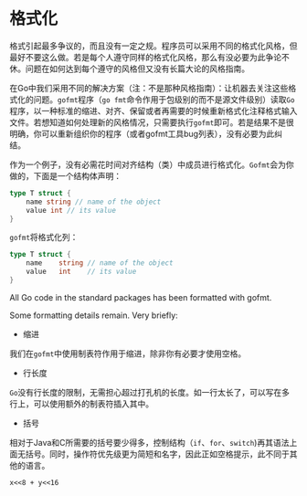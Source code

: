 # 格式化

格式引起最多争议的，而且没有一定之规。程序员可以采用不同的格式化风格，但最好不要这么做。若是每个人遵守同样的格式化风格，那么有没必要为此争论不休。问题在如何达到每个遵守的风格但又没有长篇大论的风格指南。

在Go中我们采用不同的解决方案（注：不是那种风格指南）：让机器去关注这些格式化的问题。`gofmt`程序（`go fmt`命令作用于包级别的而不是源文件级别）读取`Go`程序，以一种标准的缩进、对齐、保留或者再需要的时候重新格式化注释格式输入文件。若想知道如何处理新的风格情况，只需要执行`gofmt`即可。若是结果不是很明确，你可以重新组织你的程序（或者gofmt工具bug列表），没有必要为此纠结。

作为一个例子，没有必需花时间对齐结构（类）中成员进行格式化。`Gofmt`会为你做的，下面是一个结构体声明：

```GO
type T struct {
    name string // name of the object
    value int // its value
}
```

`gofmt`将格式化列：

```GO
type T struct {
    name    string // name of the object
    value   int    // its value
}
```

All Go code in the standard packages has been formatted with gofmt.

Some formatting details remain. Very briefly:

- 缩进

我们在`gofmt`中使用制表符作用于缩进，除非你有必要才使用空格。

- 行长度

`Go`没有行长度的限制，无需担心超过打孔机的长度。如一行太长了，可以写在多行上，可以使用额外的制表符插入其中。

- 括号

相对于Java和C所需要的括号要少得多，控制结构（`if`、`for`、`switch`)再其语法上面无括号。同时，操作符优先级更为简短和名字，因此正如空格提示，此不同于其他的语言。

`x<<8 + y<<16`